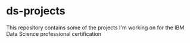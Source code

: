 # ds-projects
This repository contains some of the projects I'm working on for the IBM Data Science professional certification
